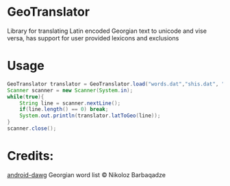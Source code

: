 # GeoTranslator
Library for translating Latin encoded Georgian text to unicode and vise versa, has support for user provided lexicons and exclusions

# Usage

``` java
GeoTranslator translator = GeoTranslator.load("words.dat","shis.dat", "chis.dat", "dzis.dat", "exceptions.dat");
Scanner scanner = new Scanner(System.in);
while(true){
	String line = scanner.nextLine();
	if(line.length() == 0) break;
	System.out.println(translator.latToGeo(line));
}
scanner.close();
```



# Credits:
[android-dawg](https://github.com/icantrap/android-dawg)
Georgian word list © Nikoloz Barbaqadze
